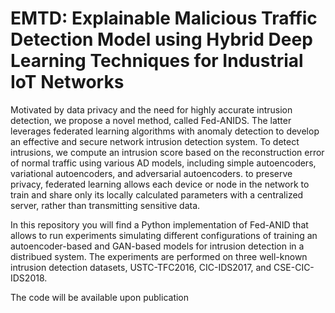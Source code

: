 # EMTD: Explainable Malicious Traffic Detection Model using Hybrid Deep Learning Techniques for Industrial IoT Networks
Motivated by data privacy and the need for highly accurate intrusion detection, we propose a novel method, called Fed-ANIDS. The latter leverages federated learning algorithms with anomaly detection to develop an effective and secure network intrusion detection system. To detect intrusions, we compute an intrusion score based on the reconstruction error of normal traffic using various AD models, including simple autoencoders, variational autoencoders, and adversarial autoencoders. to preserve privacy, federated learning allows each device or node in the network to train and share only its locally calculated parameters with a centralized server, rather than transmitting sensitive data.

In this repository you will find a Python implementation of Fed-ANID that allows to run experiments simulating different configurations of training an autoencoder-based and GAN-based models for intrusion detection in a distribued system. The experiments are performed on three well-known intrusion detection datasets, USTC-TFC2016, CIC-IDS2017, and CSE-CIC-IDS2018.

The code will be available upon publication
